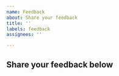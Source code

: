 ```yaml
---
name: Feedback
about: Share your feedback
title: ''
labels: feedback
assignees: ''

---
```


## Share your feedback below
